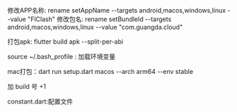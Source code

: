 修改APP名称: rename setAppName --targets android,macos,windows,linux --value "FlClash"
修改包名: rename setBundleId --targets android,macos,windows,linux --value "com.guangda.cloud"

打包apk: flutter build apk --split-per-abi 


source ~/.bash_profile : 加载环境变量


mac打包：dart run setup.dart macos --arch arm64 --env stable

加 build 号 +1

constant.dart:配置文件